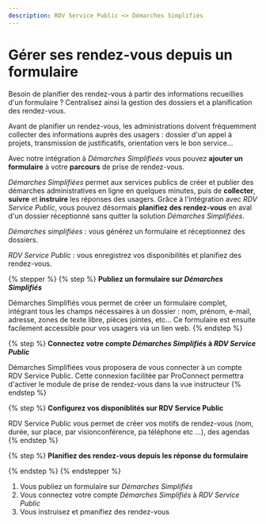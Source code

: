 ```yaml
---
description: RDV Service Public <> Démarches Simplifiés
---
```


# Gérer ses rendez-vous depuis un formulaire

Besoin de planifier des rendez-vous à partir des informations recueillies d'un formulaire ? Centralisez ainsi la gestion des dossiers et a planification des rendez-vous.

Avant de planifier un rendez-vous, les administrations doivent fréquemment collecter des informations auprès des usagers : dossier d'un appel à projets, transmission de justificatifs, orientation vers le bon service...&#x20;

Avec notre intégration à _Démarches Simplifieés_ vous pouvez **ajouter un formulaire** à votre **parcours** de prise de rendez-vous.&#x20;

_Démarches Simplifiées_ permet aux services publics de créer et publier des démarches administratives en ligne en quelques minutes, puis de **collecter**, **suivre** et **instruire** les réponses des usagers. Grâce à l'intégration avec _RDV Service Public_, vous pouvez désormais **planifiez des rendez-vous** en aval d'un dossier réceptionné sans quitter la solution _Démarches Simplifiées_.  &#x20;

_Démarches simplifiées_ : vous générez un formulaire et réceptionnez des dossiers.&#x20;

_RDV Service Public_ : vous enregistrez vos disponibilités et planifiez des rendez-vous.&#x20;



{% stepper %}
{% step %}
**Publiez un formulaire sur&#x20;**_**Démarches Simplifiés**_&#x20;

Démarches Simplifiés vous permet de créer un formulaire complet, intégrant tous les champs nécessaires à un dossier : nom, prénom, e-mail, adresse, zones de texte libre, pièces jointes, etc... Ce formulaire est ensuite facilement accessible pour vos usagers via un lien web.
{% endstep %}

{% step %}
**Connectez votre compte&#x20;**_**Démarches Simplifiés**_**&#x20;à&#x20;**_**RDV Service Public**_

Démarches Simplifiées vous proposera de vous connecter à un compte RDV Service Public. Cette connexion facilitée par ProConnect permettra d'activer le module de prise de rendez-vous dans la vue instructeur
{% endstep %}

{% step %}
**Configurez vos disponiblités sur RDV Service Public**

RDV Service Public vous permet de créer vos motifs de rendez-vous (nom, durée, sur place, par visionconférence, pa téléphone etc ...), des agendas&#x20;
{% endstep %}

{% step %}
**Planifiez des rendez-vous depuis les réponse du formulaire**&#x20;


{% endstep %}
{% endstepper %}





1. Vous publiez un formulaire sur _Démarches Simplifiés_&#x20;
2. Vous connectez votre compte _Démarches Simplifiés_ à _RDV Service Public_
3. Vous instruisez et pmanifiez des rendez-vous









